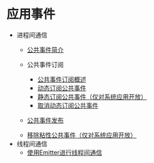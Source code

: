 # 应用事件

- 进程间通信
    - [公共事件简介](common-event-overview.md)
    - 公共事件订阅
        
        - [公共事件订阅概述](common-event-subscription-overview.md)
        <!--DelEnd-->
        - [动态订阅公共事件](common-event-subscription.md)
        <!--Del-->
        - [静态订阅公共事件（仅对系统应用开放）](common-event-static-subscription.md)
        <!--DelEnd-->
        - [取消动态订阅公共事件](common-event-unsubscription.md)
    - [公共事件发布](common-event-publish.md)
    <!--Del-->
    - [移除粘性公共事件（仅对系统应用开放）](common-event-remove-sticky.md)
    <!--DelEnd-->
- 线程间通信
    - [使用Emitter进行线程间通信](itc-with-emitter.md)
